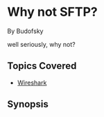 # Why not SFTP?

By Budofsky



well seriously, why not? 
## Topics Covered

- [Wireshark](/forensics/what-is-wireshark/)
## Synopsis

